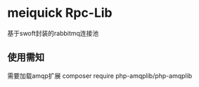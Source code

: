 # meiquick Rpc-Lib
基于swoft封装的rabbitmq连接池

## 使用需知
需要加载amqp扩展
composer require php-amqplib/php-amqplib